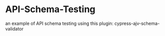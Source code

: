 # API-Schema-Testing
an example of API schema testing using this plugin: cypress-ajv-schema-validator
